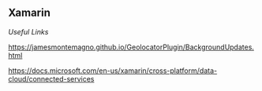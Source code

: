 
Xamarin
-------

*Useful Links*

https://jamesmontemagno.github.io/GeolocatorPlugin/BackgroundUpdates.html

https://docs.microsoft.com/en-us/xamarin/cross-platform/data-cloud/connected-services

